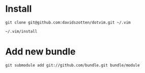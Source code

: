 # Install

    git clone git@github.com:davidszotten/dotvim.git ~/.vim

    ~/.vim/install

# Add new bundle

    git submodule add git://github.com/bundle.git bundle/module

